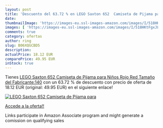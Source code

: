 ```yaml
---
layout: post
title: 'Descuento del 63.72 % en LEGO Saxton 652  Camiseta de Pijama para'
date: 
thumbnailImage: 'https://images-eu.ssl-images-amazon.com/images/I/518HKtFgxJL._SL200_.jpg'
images: [ 'https://images-eu.ssl-images-amazon.com/images/I/518HKtFgxJL._SL200_.jpg' ]
comments: true
category: ofertas
author: ring
slug: B06XQGCBD5
description:
actualPrice: 18.12 EUR
comparePrice: 49.95 EUR
inStock: true
---
```


Tienes [LEGO Saxton 652  Camiseta de Pijama para Niños  Rojo  Red   Tamaño del Fabricante:140](https://www.amazon.es/dp/B06XQGCBD5/?tag=tolees-21) con un 63.72 % de descuento con precio de oferta de 18.12 EUR (original: 49.95 EUR) en el siguiente enlace!

[![LEGO Saxton 652  Camiseta de Pijama para](https://images-eu.ssl-images-amazon.com/images/I/518HKtFgxJL._SL200_.jpg)](https://www.amazon.es/dp/B06XQGCBD5/?tag=tolees-21)

[Accede a la oferta!!](https://www.amazon.es/dp/B06XQGCBD5/?tag=tolees-21)

Links participate in Amazon Associate program and might generate a comission on qualifying sales


